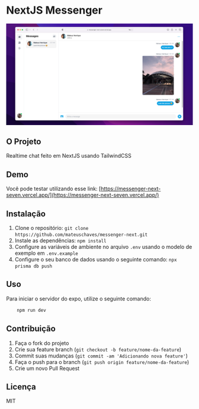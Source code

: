 # NextJS Messenger

<p float="center">
  <img src="doc/demo.png" />
</p>

## O Projeto

Realtime chat feito em NextJS usando TailwindCSS

## Demo

Você pode testar utilizando esse link: [https://messenger-next-seven.vercel.app/](https://messenger-next-seven.vercel.app/)

## Instalação

1. Clone o repositório: `git clone https://github.com/mateuschaves/messenger-next.git`
2. Instale as dependências: `npm install`
3. Configure as variáveis de ambiente no arquivo `.env` usando o modelo de exemplo em `.env.example`
4. Configure o seu banco de dados usando o seguinte comando: `npx prisma db push`

## Uso

Para iniciar o servidor do expo, utilize o seguinte comando:

```bash
    npm run dev
```


## Contribuição

1. Faça o fork do projeto
2. Crie sua feature branch (`git checkout -b feature/nome-da-feature`)
3. Commit suas mudanças (`git commit -am 'Adicionando nova feature'`)
4. Faça o push para o branch (`git push origin feature/nome-da-feature`)
5. Crie um novo Pull Request

## Licença
MIT
